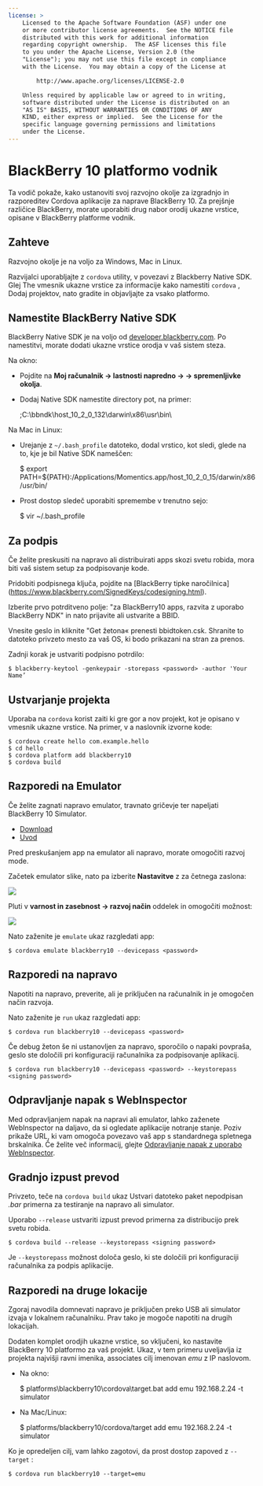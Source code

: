 ```yaml
---
license: >
    Licensed to the Apache Software Foundation (ASF) under one
    or more contributor license agreements.  See the NOTICE file
    distributed with this work for additional information
    regarding copyright ownership.  The ASF licenses this file
    to you under the Apache License, Version 2.0 (the
    "License"); you may not use this file except in compliance
    with the License.  You may obtain a copy of the License at

        http://www.apache.org/licenses/LICENSE-2.0

    Unless required by applicable law or agreed to in writing,
    software distributed under the License is distributed on an
    "AS IS" BASIS, WITHOUT WARRANTIES OR CONDITIONS OF ANY
    KIND, either express or implied.  See the License for the
    specific language governing permissions and limitations
    under the License.
---
```


# BlackBerry 10 platformo vodnik

Ta vodič pokaže, kako ustanoviti svoj razvojno okolje za izgradnjo in razporeditev Cordova aplikacije za naprave BlackBerry 10. Za prejšnje različice BlackBerry, morate uporabiti drug nabor orodij ukazne vrstice, opisane v BlackBerry platforme vodnik.

## Zahteve

Razvojno okolje je na voljo za Windows, Mac in Linux.

Razvijalci uporabljajte z `cordova` utility, v povezavi z Blackberry Native SDK. Glej The vmesnik ukazne vrstice za informacije kako namestiti `cordova` , Dodaj projektov, nato gradite in objavljajte za vsako platformo.

## Namestite BlackBerry Native SDK

BlackBerry Native SDK je na voljo od [developer.blackberry.com][1]. Po namestitvi, morate dodati ukazne vrstice orodja v vaš sistem steza.

 [1]: http://developer.blackberry.com/native/download/

Na okno:

*   Pojdite na **Moj računalnik → lastnosti napredno → → spremenljivke okolja**.

*   Dodaj Native SDK namestite directory pot, na primer:
    
    ;C:\bbndk\host\_10\_2\_0\_132\darwin\x86\usr\bin\

Na Mac in Linux:

*   Urejanje z `~/.bash_profile` datoteko, dodal vrstico, kot sledi, glede na to, kje je bil Native SDK nameščen:
    
    $ export PATH=${PATH}:/Applications/Momentics.app/host\_10\_2\_0\_15/darwin/x86/usr/bin/

*   Prost dostop sledeč uporabiti spremembe v trenutno sejo:
    
    $ vir ~/.bash_profile

## Za podpis

Če želite preskusiti na napravo ali distribuirati apps skozi svetu robida, mora biti vaš sistem setup za podpisovanje kode.

Pridobiti podpisnega ključa, pojdite na \[BlackBerry tipke naročilnica\] (https://www.blackberry.com/SignedKeys/codesigning.html).

Izberite prvo potrditveno polje: "za BlackBerry10 apps, razvita z uporabo BlackBerry NDK" in nato prijavite ali ustvarite a BBID.

Vnesite geslo in kliknite "Get žetona« prenesti bbidtoken.csk. Shranite to datoteko privzeto mesto za vaš OS, ki bodo prikazani na stran za prenos.

Zadnji korak je ustvariti podpisno potrdilo:

    $ blackberry-keytool -genkeypair -storepass <password> -author 'Your Name’
    

## Ustvarjanje projekta

Uporaba na `cordova` korist zaiti ki gre gor a nov projekt, kot je opisano v vmesnik ukazne vrstice. Na primer, v a naslovnik izvorne kode:

    $ cordova create hello com.example.hello
    $ cd hello
    $ cordova platform add blackberry10
    $ cordova build
    

## Razporedi na Emulator

Če želite zagnati napravo emulator, travnato gričevje ter napeljati BlackBerry 10 Simulator.

*   [Download][1]
*   [Uvod][2]

 [2]: http://developer.blackberry.com/devzone/develop/simulator/blackberry_10_simulator_start.html

Pred preskušanjem app na emulator ali napravo, morate omogočiti razvoj mode.

Začetek emulator slike, nato pa izberite **Nastavitve** z za četnega zaslona:

![][3]

 [3]: img/guide/platforms/blackberry10/bb_home.png

Pluti v **varnost in zasebnost → razvoj način** oddelek in omogočiti možnost:

![][4]

 [4]: img/guide/platforms/blackberry10/bb_devel.png

Nato zaženite je `emulate` ukaz razgledati app:

    $ cordova emulate blackberry10 --devicepass <password>
    

## Razporedi na napravo

Napotiti na napravo, preverite, ali je priključen na računalnik in je omogočen način razvoja.

Nato zaženite je `run` ukaz razgledati app:

    $ cordova run blackberry10 --devicepass <password>
    

Če debug žeton še ni ustanovljen za napravo, sporočilo o napaki povpraša, geslo ste določili pri konfiguraciji računalnika za podpisovanje aplikacij.

    $ cordova run blackberry10 --devicepass <password> --keystorepass <signing password>
    

## Odpravljanje napak s WebInspector

Med odpravljanjem napak na napravi ali emulator, lahko zaženete WebInspector na daljavo, da si ogledate aplikacije notranje stanje. Poziv prikaže URL, ki vam omogoča povezavo vaš app s standardnega spletnega brskalnika. Če želite več informacij, glejte [Odpravljanje napak z uporabo WebInspector][5].

 [5]: http://developer.blackberry.com/html5/documentation/web_inspector_overview_1553586_11.html

## Gradnjo izpust prevod

Privzeto, teče na `cordova build` ukaz Ustvari datoteko paket nepodpisan *.bar* primerna za testiranje na napravo ali simulator.

Uporabo `--release` ustvariti izpust prevod primerna za distribucijo prek svetu robida.

    $ cordova build --release --keystorepass <signing password>
    

Je `--keystorepass` možnost določa geslo, ki ste določili pri konfiguraciji računalnika za podpis aplikacije.

## Razporedi na druge lokacije

Zgoraj navodila domnevati napravo je priključen preko USB ali simulator izvaja v lokalnem računalniku. Prav tako je mogoče napotiti na drugih lokacijah.

Dodaten komplet orodjih ukazne vrstice, so vključeni, ko nastavite BlackBerry 10 platformo za vaš projekt. Ukaz, v tem primeru uveljavlja iz projekta najvišji ravni imenika, associates cilj imenovan *emu* z IP naslovom.

*   Na okno:
    
    $ platforms\blackberry10\cordova\target.bat add emu 192.168.2.24 -t simulator

*   Na Mac/Linux:
    
    $ platforms/blackberry10/cordova/target add emu 192.168.2.24 -t simulator

Ko je opredeljen cilj, vam lahko zagotovi, da prost dostop zapoved z `--target` :

    $ cordova run blackberry10 --target=emu